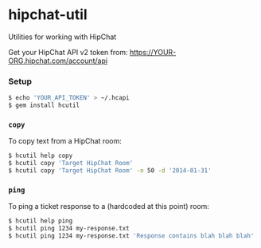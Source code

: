 hipchat-util
============

Utilities for working with HipChat

Get your HipChat API v2 token from: https://YOUR-ORG.hipchat.com/account/api

### Setup

```sh
$ echo 'YOUR_API_TOKEN' > ~/.hcapi
$ gem install hcutil
```

### `copy`

To copy text from a HipChat room:

```sh
$ hcutil help copy
$ hcutil copy 'Target HipChat Room'
$ hcutil copy 'Target HipChat Room' -n 50 -d '2014-01-31'
```

### `ping`

To ping a ticket response to a (hardcoded at this point) room:

```sh
$ hcutil help ping
$ hcutil ping 1234 my-response.txt
$ hcutil ping 1234 my-response.txt 'Response contains blah blah blah'
```

